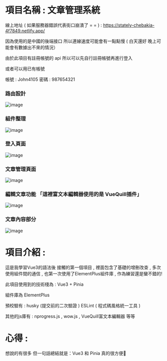 # 項目名稱 : 文章管理系統

線上地址 ( 如果服務器錯誤代表街口崩潰了 = = ) : https://stately-chebakia-4f7849.netlify.app/

因為使用的是中國的後端接口 所以連線速度可能會有一點點慢 ( 白天還好 晚上可能會有數據出不來的情況）

由於此項目有註冊帳號的 api 所以可以先自行註冊帳號再進行登入

或者可以用已有帳號 

帳號 : John4105 密碼 : 987654321

### 路由設計
![image](https://github.com/user-attachments/assets/88fd9511-fc7f-4428-b629-8523cfc53879)
### 組件整理
![image](https://github.com/user-attachments/assets/1c70a7a8-95a4-4574-87e2-3232dac40c27)
### 登入頁面
![image](https://github.com/user-attachments/assets/b42278c2-97f9-46d7-83bd-1e9128138d7e)
### 文章管理頁面
![image](https://github.com/user-attachments/assets/d07fc2e1-aca5-485e-a5d5-bc927e4cbb51)
### 編輯文章功能 「這裡富文本編輯器使用的是 VueQuill插件」
![image](https://github.com/user-attachments/assets/c49b5506-6b2e-4716-a20d-453a8345c796)
### 文章內容部分
![image](https://github.com/user-attachments/assets/c06cb8e9-5b24-4945-83a4-94c650f0bb29)


# 項目介紹 : 

這是我學習Vue3的語法後 接觸的第一個項目 , 裡面包含了基礎的增刪改查 , 多次使用組件間的通信 , 也第一次使用了ElementPlus組件庫 , 作為練習還是蠻不錯的!

此項目使用到的技術棧為 : Vue3 + Pinia 

組件庫為 ElementPlus 

預校驗有 : husky (提交前的二次驗證 ) ESLint ( 程式碼風格統一工具  )

其他的js庫有 : nprogress.js , wow.js , VueQuill富文本編輯器 等等

# 心得 : 

想說的有很多 但一句話總結就是：Vue3 和 Pinia 真的很方便🤣
